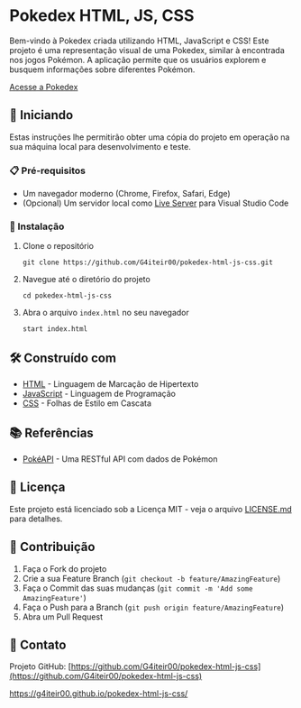 
# Pokedex HTML, JS, CSS

Bem-vindo à Pokedex criada utilizando HTML, JavaScript e CSS! Este projeto é uma representação visual de uma Pokedex, similar à encontrada nos jogos Pokémon. A aplicação permite que os usuários explorem e busquem informações sobre diferentes Pokémon.

[Acesse a Pokedex](https://g4iteir00.github.io/pokedex-html-js-css/)

## 🚀 Iniciando

Estas instruções lhe permitirão obter uma cópia do projeto em operação na sua máquina local para desenvolvimento e teste.

### 📋 Pré-requisitos

- Um navegador moderno (Chrome, Firefox, Safari, Edge)
- (Opcional) Um servidor local como [Live Server](https://marketplace.visualstudio.com/items?itemName=ritwickdey.LiveServer) para Visual Studio Code

### 💾 Instalação

1. Clone o repositório
   ```
   git clone https://github.com/G4iteir00/pokedex-html-js-css.git
   ```
2. Navegue até o diretório do projeto
   ```
   cd pokedex-html-js-css
   ```
3. Abra o arquivo `index.html` no seu navegador
   ```
   start index.html
   ```

## 🛠️ Construído com

- [HTML](https://developer.mozilla.org/pt-BR/docs/Web/HTML) - Linguagem de Marcação de Hipertexto
- [JavaScript](https://developer.mozilla.org/pt-BR/docs/Web/JavaScript) - Linguagem de Programação
- [CSS](https://developer.mozilla.org/pt-BR/docs/Web/CSS) - Folhas de Estilo em Cascata

## 📚 Referências

- [PokéAPI](https://pokeapi.co/) - Uma RESTful API com dados de Pokémon

## 📜 Licença

Este projeto está licenciado sob a Licença MIT - veja o arquivo [LICENSE.md](LICENSE.md) para detalhes.

## 🤝 Contribuição

1. Faça o Fork do projeto
2. Crie a sua Feature Branch (`git checkout -b feature/AmazingFeature`)
3. Faça o Commit das suas mudanças (`git commit -m 'Add some AmazingFeature'`)
4. Faça o Push para a Branch (`git push origin feature/AmazingFeature`)
5. Abra um Pull Request

## 📧 Contato

Projeto GitHub: [https://github.com/G4iteir00/pokedex-html-js-css](https://github.com/G4iteir00/pokedex-html-js-css)

https://g4iteir00.github.io/pokedex-html-js-css/
